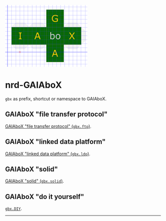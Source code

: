 ![](./resources/paperbox_1.png)

# nrd-GAIAboX

`gbx` as prefix, shortcut or namespace to GAIAboX.


## GAIAboX "file transfer protocol"

[GAIAboX "file transfer protocol" (`gbx.ftp`)](./gbx.ftp/README.md).


## GAIAboX "linked data platform"

[GAIAboX "linked data platform" (`gbx.ldp`)](./gbx.ldp/README.md).


## GAIAboX "solid"

[GAIAboX "solid" (`gbx.solid`)](./gbx.solid/README.md).

## GAIAboX "do it yourself"

[`gbx.DIY`](./DIY/README.md).


---